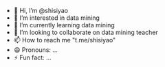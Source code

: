 - 👋 Hi, I’m @shisiyao
- 👀 I’m interested in data mining
- 🌱 I’m currently learning data mining
- 💞️ I’m looking to collaborate on data mining teacher
- 📫 How to reach me "t.me/shisiyao"
- 😄 Pronouns: ...
- ⚡ Fun fact: ...

<!---
shisiyao/shisiyao is a ✨ special ✨ repository because its `README.md` (this file) appears on your GitHub profile.
You can click the Preview link to take a look at your changes.
--->
